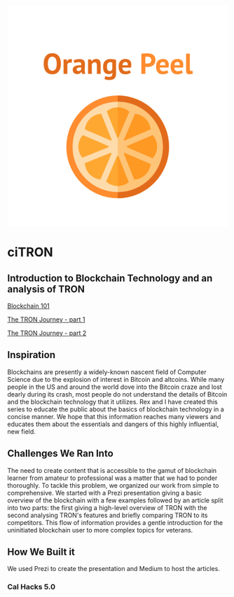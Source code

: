 ![alt text](https://github.com/rexlintc/calhacks5.0/blob/master/team_orange_peel.png "Orange Peel")

# ciTRON
## Introduction to Blockchain Technology and an analysis of TRON

[Blockchain 101](https://prezi.com/view/ZIGod5S1Z2sNoqs3RWQX/)

[The TRON Journey - part 1](https://medium.com/@rexlintc/the-tron-journey-part-1-1b0ad10478bd)

[The TRON Journey - part 2](https://medium.com/@rexlintc/the-tron-journey-part-2-b16d6cb2fdf2)

## Inspiration
Blockchains are presently a widely-known nascent field of Computer Science due to the explosion of interest in Bitcoin and altcoins. While many people in the US and around the world dove into the Bitcoin craze and lost dearly during its crash, most people do not understand the details of Bitcoin and the blockchain technology that it utilizes. Rex and I have created this series to educate the public about the basics of blockchain technology in a concise manner. We hope that this information reaches many viewers and educates them about the essentials and dangers of this highly influential, new field.

## Challenges We Ran Into
The need to create content that is accessible to the gamut of blockchain learner from amateur to professional was a matter that we had to ponder thoroughly. To tackle this problem, we organized our work from simple to comprehensive. We started with a Prezi presentation giving a basic overview of the blockchain with a few examples followed by an article split into two parts: the first giving a high-level overview of TRON with the second analysing TRON's features and briefly comparing TRON to its competitors. This flow of information provides a gentle introduction for the uninitiated blockchain user to more complex topics for veterans.

## How We Built it
We used Prezi to create the presentation and Medium to host the articles.

### Cal Hacks 5.0
